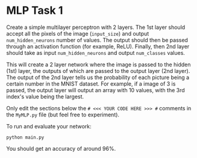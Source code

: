 # MLP Task 1

Create a simple multilayer perceptron with 2 layers. The 1st layer should accept all the pixels of the image (`input_size`) and output `num_hidden_neurons` number of values. The output should then be passed through an activation function (for example, ReLU). Finally, then 2nd layer should take as input `num_hidden_neurons` and output `num_classes` values.

This will create a 2 layer network where the image is passed to the hidden (1st) layer, the outputs of which are passed to the output layer (2nd layer). The output of the 2nd layer tells us the probability of each picture being a certain number in the MNIST dataset. For example, if a image of 3 is passed, the output layer will output an array with 10 values, with the 3rd index's value being the largest.

Only edit the sections below the `# <<< YOUR CODE HERE >>> #` comments in the `MyMLP.py` file (but feel free to experiment).

To run and evaluate your network:
~~~
python main.py
~~~

You should get an accuracy of around 96%.